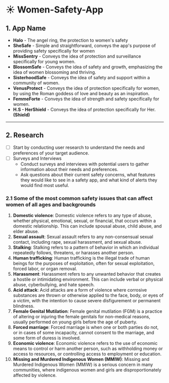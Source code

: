 # :sunny: Women-Safety-App

## 1. App Name

- **Halo** - The angel ring, the protection to women's safety
- **SheSafe** - Simple and straightforward, conveys the app's purpose of providing safety specifically for women
- **MissSentry** - Conveys the idea of protection and surveillance specifically for young women.
- **BlossomSafe** - Conveys the idea of safety and growth, emphasizing the idea of women blossoming and thriving.
- **SisterhoodSafe** - Conveys the idea of safety and support within a community of women.
- **VenusProtect** - Conveys the idea of protection specifically for women, by using the Roman goddess of love and beauty as an inspiration.
- **FemmeForte** - Conveys the idea of strength and safety specifically for women.
- **H.S - HerShield** - Conveys the idea of protection specifically for Her. **(Shield)**

----

## 2. Research 

- [ ] Start by conducting user research to understand the needs and preferences of your target audience.
- [ ] Surveys and Interviews 
  - Conduct surveys and interviews with potential users to gather information about their needs and preferences.
  - Ask questions about their current safety concerns, what features they would like to see in a safety app, and what kind of alerts they would find most useful.

### 2.1 Some of the most common safety issues that can affect women of all ages and backgrounds

1. **Domestic violence**: Domestic violence refers to any type of abuse, whether physical, emotional, sexual, or financial, that occurs within a domestic relationship. This can include spousal abuse, child abuse, and elder abuse.
2. **Sexual assault**: Sexual assault refers to any non-consensual sexual contact, including rape, sexual harassment, and sexual abuse.
3. **Stalking**: Stalking refers to a pattern of behavior in which an individual repeatedly follows, threatens, or harasses another person.
4. **Human trafficking**: Human trafficking is the illegal trade of human beings for the purposes of exploitation, often for sexual exploitation, forced labor, or organ removal.
5. **Harassment**: Harassment refers to any unwanted behavior that creates a hostile or intimidating environment. This can include verbal or physical abuse, cyberbullying, and hate speech.
6. **Acid attack**: Acid attacks are a form of violence where corrosive substances are thrown or otherwise applied to the face, body, or eyes of a victim, with the intention to cause severe disfigurement or permanent blindness.
7. **Female Genital Mutilation**: Female genital mutilation (FGM) is a practice of altering or injuring the female genitals for non-medical reasons, usually performed on young girls before the age of puberty.
8. **Forced marriage**: Forced marriage is when one or both parties do not, or in cases of some incapacity, cannot consent to the marriage, and some form of duress is involved.
9. **Economic violence**: Economic violence refers to the use of economic means to control or harm another person, such as withholding money or access to resources, or controlling access to employment or education.
10. **Missing and Murdered Indigenous Women (MMIW)**: Missing and Murdered Indigenous Women (MMIW) is a serious concern in many communities, where indigenous women and girls are disproportionately affected by violence.

